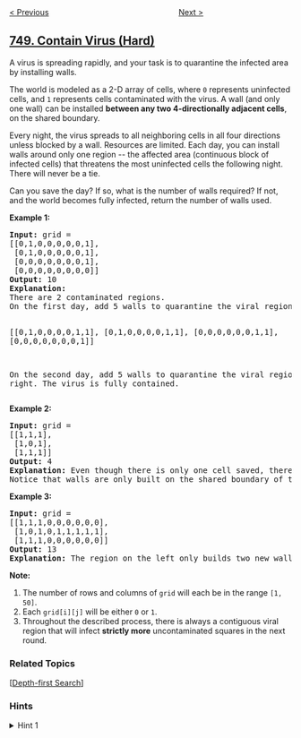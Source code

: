 <!--|This file generated by command(leetcode description); DO NOT EDIT.    |-->
<!--+----------------------------------------------------------------------+-->
<!--|@author    openset <openset.wang@gmail.com>                           |-->
<!--|@link      https://github.com/openset                                 |-->
<!--|@home      https://github.com/openset/leetcode                        |-->
<!--+----------------------------------------------------------------------+-->

[< Previous](../shortest-completing-word "Shortest Completing Word")
　　　　　　　　　　　　　　　　
[Next >](../number-of-corner-rectangles "Number Of Corner Rectangles")

## [749. Contain Virus (Hard)](https://leetcode.com/problems/contain-virus "隔离病毒")

<p>
A virus is spreading rapidly, and your task is to quarantine the infected area by installing walls.
</p><p>
The world is modeled as a 2-D array of cells, where <code>0</code> represents uninfected cells, and <code>1</code> represents cells contaminated with the virus.  A wall (and only one wall) can be installed <b>between any two 4-directionally adjacent cells</b>, on the shared boundary.
</p><p>
Every night, the virus spreads to all neighboring cells in all four directions unless blocked by a wall.
Resources are limited. Each day, you can install walls around only one region -- the affected area (continuous block of infected cells) that threatens the most uninfected cells the following night. There will never be a tie.
</p><p>
Can you save the day? If so, what is the number of walls required? If not, and the world becomes fully infected, return the number of walls used.
</p><p>

<p><b>Example 1:</b><br />
<pre>
<b>Input:</b> grid = 
[[0,1,0,0,0,0,0,1],
 [0,1,0,0,0,0,0,1],
 [0,0,0,0,0,0,0,1],
 [0,0,0,0,0,0,0,0]]
<b>Output:</b> 10
<b>Explanation:</b>
There are 2 contaminated regions.
On the first day, add 5 walls to quarantine the viral region on the left. The board after the virus spreads is:

[[0,1,0,0,0,0,1,1],
 [0,1,0,0,0,0,1,1],
 [0,0,0,0,0,0,1,1],
 [0,0,0,0,0,0,0,1]]

On the second day, add 5 walls to quarantine the viral region on the right. The virus is fully contained.
</pre>
</p>

<p><b>Example 2:</b><br />
<pre>
<b>Input:</b> grid = 
[[1,1,1],
 [1,0,1],
 [1,1,1]]
<b>Output:</b> 4
<b>Explanation:</b> Even though there is only one cell saved, there are 4 walls built.
Notice that walls are only built on the shared boundary of two different cells.
</pre>
</p>

<p><b>Example 3:</b><br />
<pre>
<b>Input:</b> grid = 
[[1,1,1,0,0,0,0,0,0],
 [1,0,1,0,1,1,1,1,1],
 [1,1,1,0,0,0,0,0,0]]
<b>Output:</b> 13
<b>Explanation:</b> The region on the left only builds two new walls.
</pre>
</p>

<p><b>Note:</b><br>
<ol>
<li>The number of rows and columns of <code>grid</code> will each be in the range <code>[1, 50]</code>.</li>
<li>Each <code>grid[i][j]</code> will be either <code>0</code> or <code>1</code>.</li>
<li>Throughout the described process, there is always a contiguous viral region that will infect <b>strictly more</b> uncontaminated squares in the next round.</li>
</ol>
</p>

### Related Topics
  [[Depth-first Search](../../tag/depth-first-search/README.md)]

### Hints
<details>
<summary>Hint 1</summary>
The implementation is long - we want to perfrom the following steps:

* Find all viral regions (connected components), additionally for each region keeping track of the frontier (neighboring uncontaminated cells), and the perimeter of the region.

* Disinfect the most viral region, adding it's perimeter to the answer.

* Spread the virus in the remaining regions outward by 1 square.
</details>
